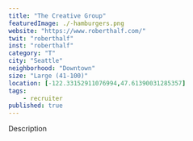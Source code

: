 ```yaml
---
title: "The Creative Group"
featuredImage: ./-hamburgers.png
website: "https://www.roberthalf.com/"
twit: "roberthalf"
inst: "roberthalf"
category: "T"
city: "Seattle"
neighborhood: "Downtown"
size: "Large (41-100)"
location: [-122.33152911076994,47.61390031285357]
tags:
    - recruiter
published: true
---
```


Description
